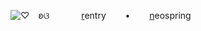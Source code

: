 ![♡](https://i.postimg.cc/63vtkjkQ/Untitled186-20250718115406.png) 
⠀ʚଓ⠀⠀⠀⠀⠀[r](https://rentry.co/dictio)entry⠀⠀⠀•⠀⠀⠀[n]()eospring
